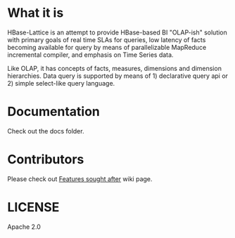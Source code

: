 What it is 
=======
HBase-Lattice is an attempt to provide HBase-based BI "OLAP-ish" solution 
with primary goals of real time SLAs for queries, low latency of facts becoming 
available for query by means of parallelizable MapReduce incremental compiler, 
and emphasis on Time Series data.

Like OLAP, it has concepts of facts, measures, dimensions and dimension hierarchies. 
Data query is supported by means of 1) declarative query api or 2) simple 
select-like query language. 

Documentation 
============= 

Check out the docs folder. 

Contributors
============ 

Please check out [Features sought after](https://github.com/dlyubimov/HBase-Lattice/wiki/Features-sought-after) wiki page.


LICENSE
========

Apache 2.0
